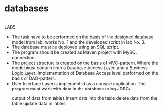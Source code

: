 # databases
<br>LAB5
<ul>
<li>The task have to be performed on the basis of the designed database model from lab. works No. 1 and the developed script in lab No. 3.

<li>The database must be deployed using an SQL script.

<li>The program should be created as Maven project with MySQL connection.

<li>The project structure is created on the basis of MVC-pattern. Where the model must contain both a Database Access Layer, and a Business Logic Layer. Implementation of Database Access level performed on the basis of DAO-pattern.

<li>User Interface Layer is implemented as a console application. The program must work with data in the database using JDBC:

output of data from tables insert data into the table delete data from the table update data in tables
  </ul>
